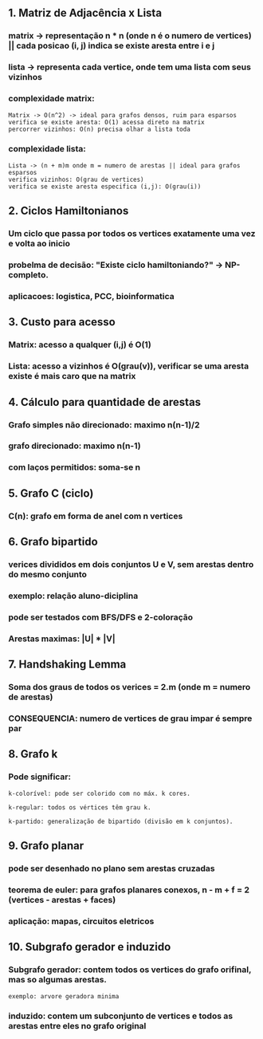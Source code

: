 ## 1. Matriz de Adjacência x Lista 

### matrix -> representação n * n (onde n é o numero de vertices) || cada posicao (i, j) indica se existe aresta entre i e j 
### lista -> representa cada vertice, onde tem uma lista com seus vizinhos 

### complexidade matrix:
    Matrix -> O(n^2) -> ideal para grafos densos, ruim para esparsos
    verifica se existe aresta: O(1) acessa direto na matrix
    percorrer vizinhos: O(n) precisa olhar a lista toda

### complexidade lista:
    Lista -> (n + m)m onde m = numero de arestas || ideal para grafos esparsos
    verifica vizinhos: O(grau de vertices)
    verifica se existe aresta especifica (i,j): O(grau(i))

## 2. Ciclos Hamiltonianos

### Um ciclo que passa por todos os vertices exatamente uma vez e volta ao inicio
### probelma de decisão: "Existe ciclo hamiltoniando?" -> NP-completo.
### aplicacoes: logistica, PCC, bioinformatica

## 3. Custo para acesso

### Matrix: acesso a qualquer (i,j) é O(1)
### Lista: acesso a vizinhos é O(grau(v)), verificar se uma aresta existe é mais caro que na matrix

## 4. Cálculo para quantidade de arestas

### Grafo simples não direcionado: maximo n(n-1)/2
### grafo direcionado: maximo n(n-1)
### com laços permitidos: soma-se n

## 5. Grafo C (ciclo)

### C(n): grafo em forma de anel com n vertices

## 6. Grafo bipartido

### verices divididos em dois conjuntos U e V, sem arestas dentro do mesmo conjunto
### exemplo: relação aluno-diciplina
### pode ser testados com BFS/DFS e 2-coloração
### Arestas maximas: |U| * |V|

## 7. Handshaking Lemma

### Soma dos graus de todos os verices = 2.m (onde m = numero de arestas)
### CONSEQUENCIA: numero de vertices de grau impar é sempre par

## 8. Grafo k

### Pode significar:
    k-colorível: pode ser colorido com no máx. k cores.

    k-regular: todos os vértices têm grau k.

    k-partido: generalização de bipartido (divisão em k conjuntos). 

## 9. Grafo planar

### pode ser desenhado no plano sem arestas cruzadas
### teorema de euler: para grafos planares conexos, n - m + f = 2 (vertices - arestas + faces)
### aplicação: mapas, circuitos eletricos

## 10. Subgrafo gerador e induzido

### Subgrafo gerador: contem todos os vertices do grafo orifinal, mas so algumas arestas.
    exemplo: arvore geradora minima

### induzido: contem um subconjunto de vertices e todos as arestas entre eles no grafo original
